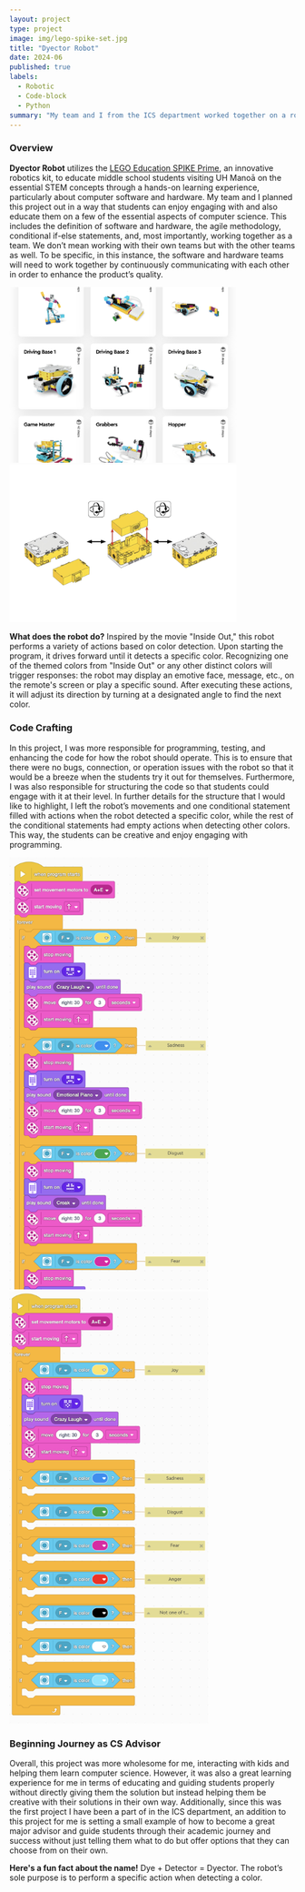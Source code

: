 ```yaml
---
layout: project
type: project
image: img/lego-spike-set.jpg
title: "Dyector Robot"
date: 2024-06
published: true
labels:
  - Robotic
  - Code-block
  - Python
summary: "My team and I from the ICS department worked together on a robotic lego project for middle school students visiting UH Manoā, to engage and learn computer science."
---
```

### Overview
**Dyector Robot** utilizes the [LEGO Education SPIKE Prime](https://spike.legoeducation.com/prime/lobby/), an innovative robotics kit, to educate middle school students visiting UH Manoā on the essential STEM concepts through a hands-on learning experience, particularly about computer software and hardware. My team and I planned this project out in a way that students can enjoy engaging with and also educate them on a few of the essential aspects of computer science. This includes the definition of software and hardware, the agile methodology, conditional if-else statements, and, most importantly, working together as a team. We don’t mean working with their own teams but with the other teams as well. To be specific, in this instance, the software and hardware teams will need to work together by continuously communicating with each other in order to enhance the product’s quality.

<img width="400px" src="../img/dyector-robot/dr-building-instruc.png" class="img-thumbnail" >
<img width="400px" src="../img/dyector-robot/dr-instruc.png" class="img-thumbnail" >

**What does the robot do?** Inspired by the movie "Inside Out," this robot performs a variety of actions based on color detection. Upon starting the program, it drives forward until it detects a specific color. Recognizing one of the themed colors from "Inside Out" or any other distinct colors will trigger responses: the robot may display an emotive face, message, etc., on the remote's screen or play a specific sound. After executing these actions, it will adjust its direction by turning at a designated angle to find the next color.

### Code Crafting
In this project, I was more responsible for programming, testing, and enhancing the code for how the robot should operate. This is to ensure that there were no bugs, connection, or operation issues with the robot so that it would be a breeze when the students try it out for themselves. Furthermore, I was also responsible for structuring the code so that students could engage with it at their level. In further details for the structure that I would like to highlight, I left the robot’s movements and one conditional statement filled with actions when the robot detected a specific color, while the rest of the conditional statements had empty actions when detecting other colors. This way, the students can be creative and enjoy engaging with programming.

<img width="350px" src="../img/dyector-robot/dr-my-view.png" class="img-thumbnail" >
<img width="350px" src="../img/dyector-robot/dr-students-view.png" class="img-thumbnail" >

### Beginning Journey as CS Advisor
Overall, this project was more wholesome for me, interacting with kids and helping them learn computer science. However, it was also a great learning experience for me in terms of educating and guiding students properly without directly giving them the solution but instead helping them be creative with their solutions in their own way. Additionally, since this was the first project I have been a part of in the ICS department, an addition to this project for me is setting a small example of how to become a great major advisor and guide students through their academic journey and success without just telling them what to do but offer options that they can choose from on their own.

**Here's a fun fact about the name!** Dye + Detector = Dyector. The robot’s sole purpose is to perform a specific action when detecting a color. 
